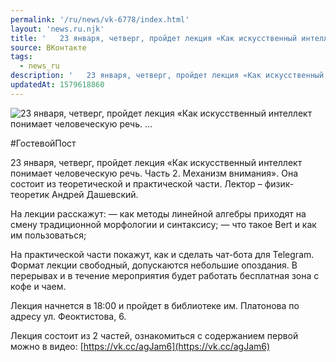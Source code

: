 ```yaml
---
permalink: '/ru/news/vk-6778/index.html'
layout: 'news.ru.njk'
title: '   23 января, четверг, пройдет лекция «Как искусственный интеллект понимает человеческую речь. …'
source: ВКонтакте
tags:
  - news_ru
description: '   23 января, четверг, пройдет лекция «Как искусственный интеллект понимает человеческую речь. …'
updatedAt: 1579618860
---
```

![   23 января, четверг, пройдет лекция «Как искусственный интеллект понимает человеческую речь. …](https://sun9-56.userapi.com/impg/c855616/v855616122/1d71ae/vm_fC3qD5xM.jpg?size=1280x854&quality=96&sign=b4af01bc0a25712744b8f0a330789c53&c_uniq_tag=UTJxkGRVl_nHfKLRSadzYQHKP1TSzFJaL25cL6LEH-U&type=album)

#ГостевойПост

23 января, четверг, пройдет лекция «Как искусственный интеллект понимает человеческую речь. Часть 2. Механизм внимания». Она состоит из теоретической и практической части. Лектор – физик-теоретик Андрей Дашевский.

На лекции расскажут:
— как методы линейной алгебры приходят на смену традиционной морфологии и синтаксису;
— что такое Bert и как им пользоваться;

На практической части покажут, как и сделать чат-бота для Telegram. Формат лекции свободный, допускаются небольшие опоздания. В перерывах и в течение мероприятия будет работать бесплатная зона с кофе и чаем.

Лекция начнется в 18:00 и пройдет в библиотеке им. Платонова по адресу ул. Феоктистова, 6.

Лекция состоит из 2 частей, ознакомиться с содержанием первой можно в видео: [https://vk.cc/agJam6](https://vk.cc/agJam6)
